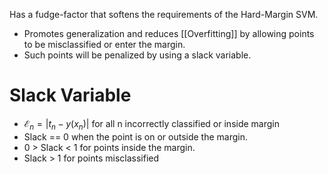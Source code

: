 Has a fudge-factor that softens the requirements of the Hard-Margin SVM.

- Promotes generalization and reduces [[Overfitting]] by allowing points to be misclassified or enter the margin.
- Such points will be penalized by using a slack variable.

# Slack Variable
- $\mathcal{E}_n = |t_n - y(x_n)|$ for all n incorrectly classified or inside margin
- Slack == 0 when the point is on or outside the margin.
- 0 > Slack < 1 for points inside the margin.
- Slack > 1 for points misclassified
